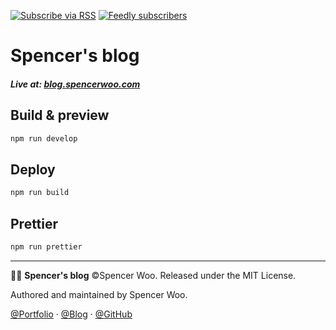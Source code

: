 [![Subscribe via RSS](https://img.shields.io/badge/subscribe%20via-RSS-ffa500?logo=rss)](https://blog.spencerwoo.com/feed.xml)
[![Feedly subscribers](https://img.shields.io/badge/dynamic/json?color=2bb24c&label=subscribers&query=%24.source.subscribers&url=https%3A%2F%2Ffeedly.com%2Fv3%2Frecommendations%2Ffeeds%2Ffeed%252Fhttps%253A%252F%252Fblog.spencerwoo.com%252Fposts%252Findex.xml&logo=feedly)](https://feedly.com/i/subscription/feed%2Fhttps%3A%2F%2Fblog.spencerwoo.com%2Ffeed.xml)

# Spencer's blog

<h5>Live at: <a href="https://marxchou.com">blog.spencerwoo.com</a></h5>

## Build & preview

```bash
npm run develop
```

## Deploy

```bash
npm run build
```

## Prettier

```bash
npm run prettier
```

---

👨‍💻 **Spencer's blog** ©Spencer Woo. Released under the MIT License.

Authored and maintained by Spencer Woo.

[@Portfolio](https://spencerwoo.com/) · [@Blog](https://blog.spencerwoo.com/) · [@GitHub](https://github.com/spencerwooo)
